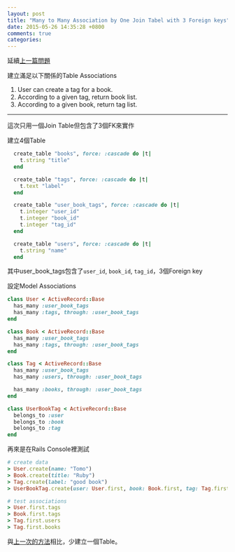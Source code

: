 ```yaml
---
layout: post
title: "Many to Many Association by One Join Tabel with 3 Foreign keys"
date: 2015-05-26 14:35:28 +0800
comments: true
categories: 
---
```


延續[上一篇問題](http://www.tomohung.com/blog/2015/05/25/many-to-many-association-with-two-join-tables/)

建立滿足以下關係的Table Associations

1. User can create a tag for a book.
2. According to a given tag, return book list.
3. According to a given book, return tag list.

----------

這次只用一個Join Table但包含了3個FK來實作

建立4個Table

```ruby schema
  create_table "books", force: :cascade do |t|
    t.string "title"
  end

  create_table "tags", force: :cascade do |t|
    t.text "label"
  end

  create_table "user_book_tags", force: :cascade do |t|
    t.integer "user_id"
    t.integer "book_id"
    t.integer "tag_id"
  end

  create_table "users", force: :cascade do |t|
    t.string "name"
  end
```

其中user_book_tags包含了`user_id`, `book_id`, `tag_id`，3個Foreign key

設定Model Associations


```ruby User
class User < ActiveRecord::Base
  has_many :user_book_tags
  has_many :tags, through: :user_book_tags
end
```

```ruby Book
class Book < ActiveRecord::Base
  has_many :user_book_tags
  has_many :tags, through: :user_book_tags
end
```

```ruby Tag
class Tag < ActiveRecord::Base
  has_many :user_book_tags
  has_many :users, through: :user_book_tags

  has_many :books, through: :user_book_tags
end
```

```ruby UserBookTag
class UserBookTag < ActiveRecord::Base
  belongs_to :user
  belongs_to :book
  belongs_to :tag
end
```

再來是在Rails Console裡測試

```ruby
# create data
> User.create(name: "Tomo")
> Book.create(title: "Ruby")
> Tag.create(label: "good book")
> UserBookTag.create(user: User.first, book: Book.first, tag: Tag.first)

# test associations
> User.first.tags
> Book.first.tags
> Tag.first.users
> Tag.first.books
```

與[上一次的方法](http://www.tomohung.com/blog/2015/05/25/many-to-many-association-with-two-join-tables/)相比，少建立一個Table。
